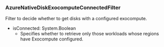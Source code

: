 ### AzureNativeDiskExocomputeConnectedFilter
Filter to decide whether to get disks with a configured exocompute.

- isConnected: System.Boolean
  - Specifies whether to retrieve only those workloads whose regions have Exocompute configured.

